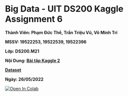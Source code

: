 # **Big Data - UIT DS200 Kaggle Assignment 6**


**Thành Viên: Phạm Đức Thể, Trần Triệu Vũ, Võ Minh Trí**

**MSSV: 19522253, 19522539, 19522396**

**Lớp: DS200.M21**

**Nội Dung: [Bài tập Kaggle 2](https://www.kaggle.com/competitions/kaggle-assignment-2)**

**[Dataset](https://drive.google.com/drive/folders/1_4D3P1j26LUR2DJ5hQQ7P3HID9Sd2Tfu?usp=sharing)**

**Ngày: 26/05/2022** 

[![Open In Colab](https://colab.research.google.com/assets/colab-badge.svg)](https://colab.research.google.com/drive/10xQLBclmnk7uEE5JpD_cscgEVDslIfXT?usp=sharing)

